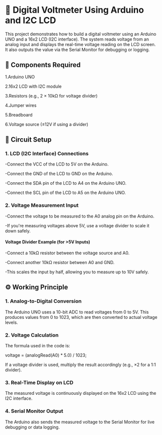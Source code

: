 # 🔌 Digital Voltmeter Using Arduino and I2C LCD
This project demonstrates how to build a digital voltmeter using an Arduino UNO and a 16x2 LCD (I2C interface). The system reads voltage from an analog input and displays the real-time voltage reading on the LCD screen. It also outputs the value via the Serial Monitor for debugging or logging.

## 🧰 Components Required
1.Arduino UNO

2.16x2 LCD with I2C module

3.Resistors (e.g., 2 × 10kΩ for voltage divider)

4.Jumper wires

5.Breadboard

6.Voltage source (≤12V if using a divider)

## 🔌 Circuit Setup
### 1. LCD (I2C Interface) Connections
-Connect the VCC of the LCD to 5V on the Arduino.

-Connect the GND of the LCD to GND on the Arduino.

-Connect the SDA pin of the LCD to A4 on the Arduino UNO.

-Connect the SCL pin of the LCD to A5 on the Arduino UNO.

### 2. Voltage Measurement Input
-Connect the voltage to be measured to the A0 analog pin on the Arduino.

-If you're measuring voltages above 5V, use a voltage divider to scale it down safely.

#### Voltage Divider Example (for >5V Inputs)
-Connect a 10kΩ resistor between the voltage source and A0.

-Connect another 10kΩ resistor between A0 and GND.

-This scales the input by half, allowing you to measure up to 10V safely.

## ⚙️ Working Principle
### 1. Analog-to-Digital Conversion
The Arduino UNO uses a 10-bit ADC to read voltages from 0 to 5V. This produces values from 0 to 1023, which are then converted to actual voltage levels.

### 2. Voltage Calculation
The formula used in the code is:

voltage = (analogRead(A0) * 5.0) / 1023;

If a voltage divider is used, multiply the result accordingly (e.g., ×2 for a 1:1 divider).

### 3. Real-Time Display on LCD
The measured voltage is continuously displayed on the 16x2 LCD using the I2C interface.

### 4. Serial Monitor Output
The Arduino also sends the measured voltage to the Serial Monitor for live debugging or data logging.

